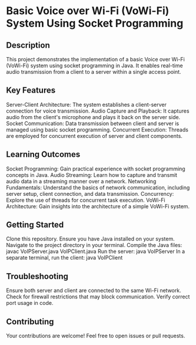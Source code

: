 # Basic Voice over Wi-Fi (VoWi-Fi) System Using Socket Programming

## Description

This project demonstrates the implementation of a basic Voice over Wi-Fi (VoWi-Fi) system using socket programming in Java. It enables real-time audio transmission from a client to a server within a single access point.

## Key Features

Server-Client Architecture: The system establishes a client-server connection for voice transmission.
Audio Capture and Playback: It captures audio from the client's microphone and plays it back on the server side.
Socket Communication: Data transmission between client and server is managed using basic socket programming.
Concurrent Execution: Threads are employed for concurrent execution of server and client components.
## Learning Outcomes

Socket Programming: Gain practical experience with socket programming concepts in Java.
Audio Streaming: Learn how to capture and transmit audio data in a streaming manner over a network.
Networking Fundamentals: Understand the basics of network communication, including server setup, client connection, and data transmission.
Concurrency: Explore the use of threads for concurrent task execution.
VoWi-Fi Architecture: Gain insights into the architecture of a simple VoWi-Fi system.
## Getting Started

Clone this repository.
Ensure you have Java installed on your system.
Navigate to the project directory in your terminal.
Compile the Java files: javac VoIPServer.java VoIPClient.java
Run the server: java VoIPServer
In a separate terminal, run the client: java VoIPClient
## Troubleshooting

Ensure both server and client are connected to the same Wi-Fi network.
Check for firewall restrictions that may block communication.
Verify correct port usage in code.
## Contributing

Your contributions are welcome! Feel free to open issues or pull requests.